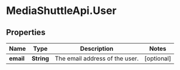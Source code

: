 # MediaShuttleApi.User

## Properties
Name | Type | Description | Notes
------------ | ------------- | ------------- | -------------
**email** | **String** | The email address of the user. | [optional] 



